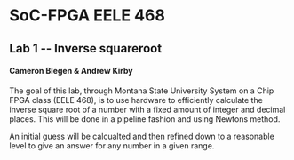# SoC-FPGA EELE 468
## Lab 1 -- Inverse squareroot
#### Cameron Blegen & Andrew Kirby

The goal of this lab, through Montana State University System on a Chip FPGA class (EELE 468), is to use hardware to 
efficiently calculate the inverse square root of a number with a fixed amount of integer and decimal places. This will be done in a
pipeline fashion and using Newtons method.

An initial guess will be calcualted and then refined down to a reasonable level to give an answer for any number in a given range.
